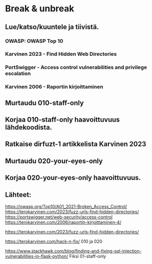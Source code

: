 # Break & unbreak

## Lue/katso/kuuntele ja tiivistä.

### OWASP: OWASP Top 10

### Karvinen 2023 - Find Hidden Web Directories

### PortSwigger - Access control vulnerabilities and privilege escalation

### Karvinen 2006 - Raportin kirjoittaminen

## Murtaudu 010-staff-only

## Korjaa 010-staff-only haavoittuvuus lähdekoodista.

## Ratkaise dirfuzt-1 artikkelista Karvinen 2023

## Murtaudu 020-your-eyes-only

## Korjaa 020-your-eyes-only haavoittuvuus.

## Lähteet: 

https://owasp.org/Top10/A01_2021-Broken_Access_Control/
https://terokarvinen.com/2023/fuzz-urls-find-hidden-directories/
https://portswigger.net/web-security/access-control
https://terokarvinen.com/2006/raportin-kirjoittaminen-4/

https://terokarvinen.com/2023/fuzz-urls-find-hidden-directories/

https://terokarvinen.com/hack-n-fix/ 010 ja 020 

https://www.stackhawk.com/blog/finding-and-fixing-sql-injection-vulnerabilities-in-flask-python/ Fiksi 01-staff-only
